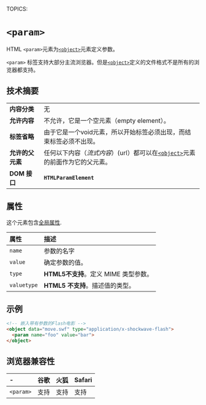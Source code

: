 TOPICS: <param>

# `<param>`

HTML `<param>`元素为[`<object>`](/zh-hans/webfrontend/<object>)元素定义参数。

`<param>` 标签支持大部分主流浏览器。但是[`<object>`](/zh-hans/webfrontend/<object>)定义的文件格式不是所有的浏览器都支持。

## 技术摘要

|  |  |
| :-- | :-- |
| **内容分类** | 无 |
| **允许内容** | 不允许，它是一个空元素（empty element）。|
| **标签省略** | 由于它是一个void元素，所以开始标签必须出现，而结束标签必须不出现。|
| **允许的父元素** | 任何以下内容（*流式内容*）(url）都可以在[`<object>`](/zh-hans/webfrontend/<object>)元素的前面作为它的父元素。|
| **DOM 接口** | **`HTMLParamElement`** |

## 属性

这个元素包含[全局属性](/zh-hans/webfrontend/HTML_Global_Attributes).

| 属性 | 描述 |
| :-- | :-- |
| `name` | 参数的名字 |
| `value` | 确定参数的值。 |
| `type` | **HTML5不支持**。定义 MIME 类型参数。|
| `valuetype` | **HTML5 不支持**。描述值的类型。|

## 示例

```html
<!-- 嵌入带有参数的Flash电影 -->
<object data="move.swf" type="application/x-shockwave-flash">
  <param name="foo" value="bar">
</object>
```

## 浏览器兼容性

| - | 谷歌 | 火狐 | Safari |
| :--- | :--- | :--- | :--- |
| `<param>`  | 支持 | 支持 | 支持 |
